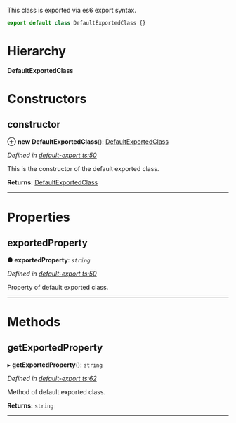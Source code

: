 

This class is exported via es6 export syntax.

```js
export default class DefaultExportedClass {}
```

# Hierarchy

**DefaultExportedClass**

# Constructors

<a id="constructor"></a>

##  constructor

⊕ **new DefaultExportedClass**(): [DefaultExportedClass](_default_export_.defaultexportedclass.md)

*Defined in [default-export.ts:50](https://github.com/bigcommerce/typedoc-plugin-markdown/blob/master/test/src/default-export.ts#L50)*

This is the constructor of the default exported class.

**Returns:** [DefaultExportedClass](_default_export_.defaultexportedclass.md)

___

# Properties

<a id="exportedproperty"></a>

##  exportedProperty

**● exportedProperty**: *`string`*

*Defined in [default-export.ts:50](https://github.com/bigcommerce/typedoc-plugin-markdown/blob/master/test/src/default-export.ts#L50)*

Property of default exported class.

___

# Methods

<a id="getexportedproperty"></a>

##  getExportedProperty

▸ **getExportedProperty**(): `string`

*Defined in [default-export.ts:62](https://github.com/bigcommerce/typedoc-plugin-markdown/blob/master/test/src/default-export.ts#L62)*

Method of default exported class.

**Returns:** `string`

___

